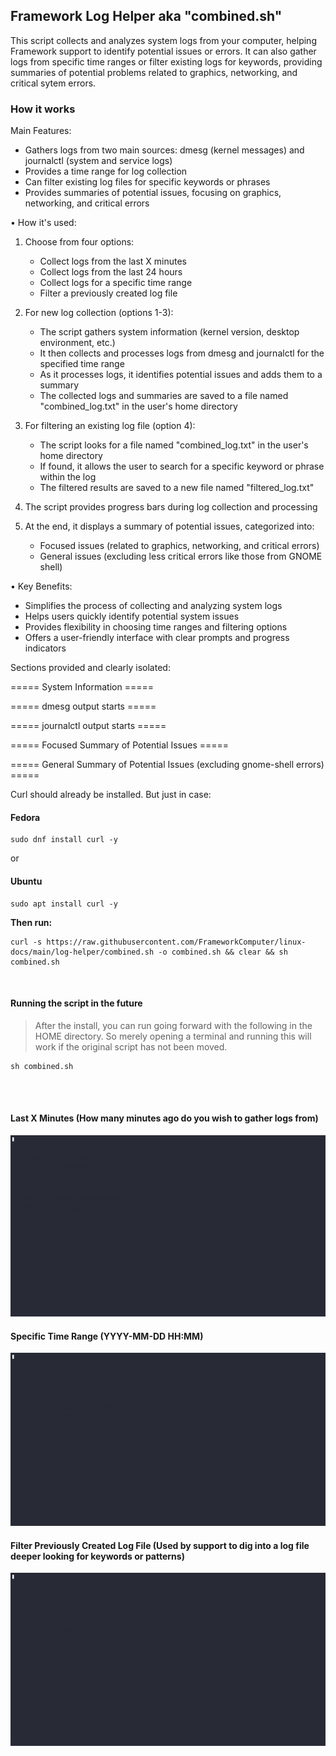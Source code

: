 
## Framework Log Helper aka "combined.sh"

This script collects and analyzes system logs from your computer, helping Framework support to identify potential issues or errors. 
It can also gather logs from specific time ranges or filter existing logs for keywords, providing summaries of potential problems related to graphics, networking, and critical sytem errors.


### How it works

 Main Features:
  - Gathers logs from two main sources: dmesg (kernel messages) and journalctl (system and service logs)
  - Provides a time range for log collection
  - Can filter existing log files for specific keywords or phrases
  - Provides summaries of potential issues, focusing on graphics, networking, and critical errors

• How it's used:
  1. Choose from four options:
     - Collect logs from the last X minutes
     - Collect logs from the last 24 hours
     - Collect logs for a specific time range
     - Filter a previously created log file

  2. For new log collection (options 1-3):
     - The script gathers system information (kernel version, desktop environment, etc.)
     - It then collects and processes logs from dmesg and journalctl for the specified time range
     - As it processes logs, it identifies potential issues and adds them to a summary
     - The collected logs and summaries are saved to a file named "combined_log.txt" in the user's home directory

  3. For filtering an existing log file (option 4):
     - The script looks for a file named "combined_log.txt" in the user's home directory
     - If found, it allows the user to search for a specific keyword or phrase within the log
     - The filtered results are saved to a new file named "filtered_log.txt"

  4. The script provides progress bars during log collection and processing

  5. At the end, it displays a summary of potential issues, categorized into:
     - Focused issues (related to graphics, networking, and critical errors)
     - General issues (excluding less critical errors like those from GNOME shell)

• Key Benefits:
  - Simplifies the process of collecting and analyzing system logs
  - Helps users quickly identify potential system issues
  - Provides flexibility in choosing time ranges and filtering options
  - Offers a user-friendly interface with clear prompts and progress indicators
  
  Sections provided and clearly isolated:
  
  ===== System Information =====
  
  ===== dmesg output starts =====
  
  ===== journalctl output starts =====
  
  ===== Focused Summary of Potential Issues =====
  
  ===== General Summary of Potential Issues (excluding gnome-shell errors) =====
  


Curl should already be installed.
But just in case:

#### Fedora
```
sudo dnf install curl -y
```

or

#### Ubuntu
```
sudo apt install curl -y
```

**Then run:**

```
curl -s https://raw.githubusercontent.com/FrameworkComputer/linux-docs/main/log-helper/combined.sh -o combined.sh && clear && sh combined.sh
```

<br />

#### Running the script in the future

>After the install, you can run going forward with the following in the HOME directory. So merely opening a terminal and running this will work if the original script has not been moved.<br />

```
sh combined.sh
```
<br /><br />

#### Last X Minutes (How many minutes ago do you wish to gather logs from)
![Last X Minutes](https://raw.githubusercontent.com/FrameworkComputer/linux-docs/main/log-helper/images/1.gif "Last X Minutes")


#### Specific Time Range (YYYY-MM-DD HH:MM)
![Specific Time Range](https://raw.githubusercontent.com/FrameworkComputer/linux-docs/main/log-helper/images/2.gif "Specific Time Range")


#### Filter Previously Created Log File (Used by support to dig into a log file deeper looking for keywords or patterns)
![Filter Previously Created Log File](https://raw.githubusercontent.com/FrameworkComputer/linux-docs/main/log-helper/images/3.gif "Filter Previously Created Log File")
